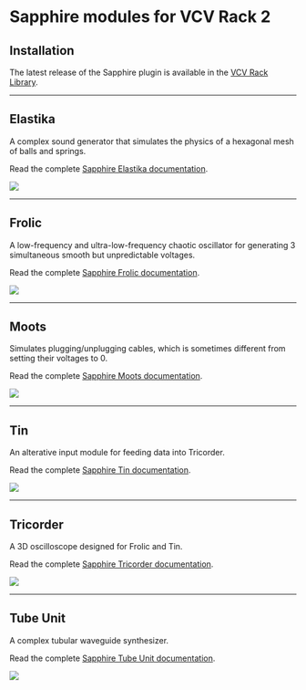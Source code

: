 # Sapphire modules for VCV Rack 2

## Installation
The latest release of the Sapphire plugin is available in the
[VCV Rack Library](https://library.vcvrack.com/?brand=Sapphire).

---

## Elastika

A complex sound generator that simulates the physics of a
hexagonal mesh of balls and springs.

Read the complete <a href="Elastika.md">Sapphire Elastika documentation</a>.

<a href="Elastika.md"><img src="images/elastika.png" /></a>

---

## Frolic

A low-frequency and ultra-low-frequency chaotic oscillator
for generating 3 simultaneous smooth but unpredictable voltages.

Read the complete <a href="Frolic.md">Sapphire Frolic documentation</a>.

<a href="Frolic.md"><img src="images/frolic.png"/></a>

---

## Moots

Simulates plugging/unplugging cables,
which is sometimes different from setting their voltages to 0.

Read the complete <a href="Moots.md">Sapphire Moots documentation</a>.

<a href="Moots.md"><img src="images/moots.png" /></a>

---

## Tin

An alterative input module for feeding data into Tricorder.

Read the complete <a href="Tin.md">Sapphire Tin documentation</a>.

<a href="Tin.md"><img src="images/tin.png" /></a>

---

## Tricorder

A 3D oscilloscope designed for Frolic and Tin.

Read the complete <a href="Tricorder.md">Sapphire Tricorder documentation</a>.

<a href="Tricorder.md"><img src="images/tricorder.png" /></a>

---

## Tube Unit

A complex tubular waveguide synthesizer.

Read the complete <a href="TubeUnit.md">Sapphire Tube Unit documentation</a>.

<a href="TubeUnit.md"><img src="images/tubeunit.png" /></a>

